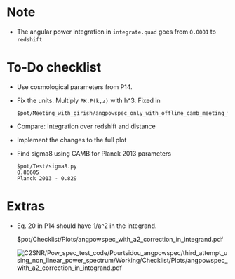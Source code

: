 # Note
- The angular power integration in `integrate.quad` goes from `0.0001` to `redshift`

# To-Do checklist
- Use cosmological parameters from P14. 

- Fix the units. Multiply `PK.P(k,z)` with h^3. Fixed in 

    ```
    $pot/Meeting_with_girish/angpowspec_only_with_offline_camb_meeting_with_girish_13_June.py
    ```
- Compare: Integration over redshift and distance

- Implement the changes to the full plot

- Find sigma8 using CAMB for Planck 2013 parameters

    ```
    $pot/Test/sigma8.py
    0.86605
    Planck 2013 - 0.829
    ```

# Extras
- Eq. 20 in P14 should have 1/a^2 in the integrand. 

    $pot/Checklist/Plots/angpowspec_with_a2_correction_in_integrand.pdf

    ![C2SNR/Pow_spec_test_code/Pourtsidou_angpowspec/third_attempt_using_non_linear_power_spectrum/Working/Checklist/Plots/angpowspec_with_a2_correction_in_integrand.pdf](/home/dyskun/Documents/Utility/Academics/Cosmology_project/C2SNR/Pow_spec_test_code/Pourtsidou_angpowspec/third_attempt_using_non_linear_power_spectrum/Working/Checklist/Plots/angpowspec_with_a2_correction_in_integrand.png)




